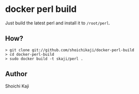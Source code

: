 # docker perl build

Just build the latest perl and install it to `/root/perl`.

## How?

    > git clone git://github.com/shoichikaji/docker-perl-build
    > cd docker-perl-build
    > sudo docker build -t skaji/perl .

## Author

Shoichi Kaji
